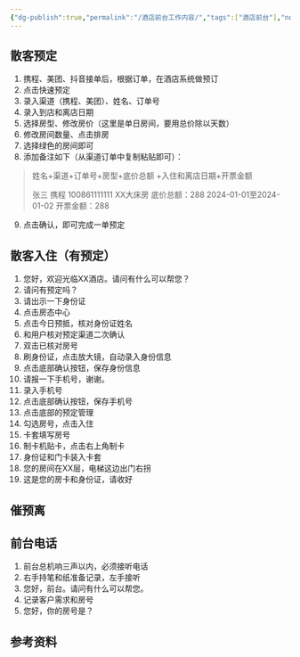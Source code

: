```yaml
---
{"dg-publish":true,"permalink":"/酒店前台工作内容/","tags":["酒店前台"],"noteIcon":""}
---
```



## 散客预定
1. 携程、美团、抖音接单后，根据订单，在酒店系统做预订
2. 点击快速预定
3. 录入渠道（携程、美团）、姓名、订单号
4. 录入到店和离店日期
5. 选择房型、修改房价（这里是单日房间，要用总价除以天数）
6. 修改房间数量、点击排房
7. 选择绿色的房间即可
8. 添加备注如下（从渠道订单中复制粘贴即可）：
>姓名+渠道+订单号+房型+底价总额 +入住和离店日期+开票金额
>
>张三 携程 100861111111 XX大床房 底价总额：288 
>2024-01-01至2024-01-02
>开票金额：288

9. 点击确认，即可完成一单预定

## 散客入住（有预定）
1. 您好，欢迎光临XX酒店。请问有什么可以帮您？
2. 请问有预定吗？
3. 请出示一下身份证
4. 点击房态中心
5. 点击今日预抵，核对身份证姓名
6. 和用户核对预定渠道二次确认
7. 双击已核对房号
8. 刷身份证，点击放大镜，自动录入身份信息
9. 点击底部确认按钮，保存身份信息
10. 请报一下手机号，谢谢。
11. 录入手机号
12. 点击底部确认按钮，保存手机号
13. 点击底部的预定管理
14. 勾选房号，点击入住
15. 卡套填写房号
16. 制卡机贴卡，点击右上角制卡
17. 身份证和门卡装入卡套
18. 您的房间在XX层，电梯这边出门右拐
19. 这是您的房卡和身份证，请收好





## 催预离


## 前台电话
1. 前台总机响三声以内，必须接听电话
2. 右手持笔和纸准备记录，左手接听
3. 您好，前台。请问有什么可以帮您。
4. 记录客户需求和房号
5. 您好，你的房号是？



## 参考资料